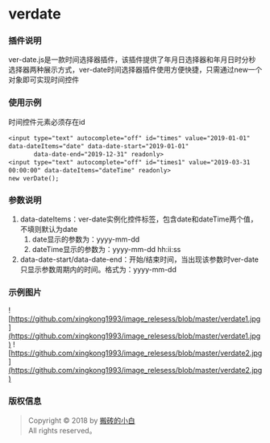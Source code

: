 # verdate
### 插件说明
ver-date.js是一款时间选择器插件，该插件提供了年月日选择器和年月日时分秒选择器两种展示方式，ver-date时间选择器插件使用方便快捷，只需通过new一个对象即可实现时间控件
### 使用示例
时间控件元素必须存在id
~~~
<input type="text" autocomplete="off" id="times" value="2019-01-01" data-dateItems="date" data-date-start="2019-01-01"
       data-date-end="2019-12-31" readonly>
<input type="text" autocomplete="off" id="times1" value="2019-03-31 00:00:00" data-dateItems="dateTime" readonly>
new verDate();
~~~
### 参数说明
1. data-dateItems：ver-date实例化控件标签，包含date和dateTime两个值，不填则默认为date
    1. date显示的参数为：yyyy-mm-dd
    2. dateTime显示的参数为：yyyy-mm-dd hh:ii:ss
2. data-date-start/data-date-end：开始/结束时间，当出现该参数时ver-date只显示参数周期内的时间。格式为：yyyy-mm-dd
### 示例图片
![https://github.com/xingkong1993/image_relesess/blob/master/verdate1.jpg](https://github.com/xingkong1993/image_relesess/blob/master/verdate1.jpg)
![https://github.com/xingkong1993/image_relesess/blob/master/verdate2.jpg](https://github.com/xingkong1993/image_relesess/blob/master/verdate2.jpg)

### 版权信息
 > Copyright © 2018 by [搬砖的小白](https://www.xincheng-blog.cn)  
 > All rights reserved。
